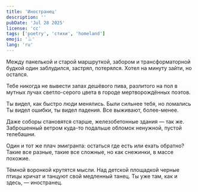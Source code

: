 ```yaml
---
title: 'Иностранец'
description: ''
pubDate: 'Jul 28 2025'
license: 'cc'
tags: ['poetry', 'стихи', 'homeland']
emoji: '𓄿'
lang: 'ru'
---
```


Между панелькой и старой маршруткой,
забором и трансформаторной будкой
один заблудился, застрял, потерялся.
Хотел на минуту зайти, но остался.

Тебе никогда не вывести запах
дешёвого пива, разлитого на пол
в мутных лучах светло-серого цвета
в городе мертворождённых поэтов.

Ты видел, как быстро люди менялись.
Были сильнее тебя, но ломались
Ты видел ошибки, ты видел падения.
Все выживают, более-менее.

Даже соборы становятся старше,
железобетонные здания — так же.
Заброшенный ветром куда-то подальше
обломок ненужной, пустой телебашни.

Один и тот же плач эмигранта:
остаться где есть или ехать обратно?
Такие все разные, такие все сложные,
но как снежинки, в массе похожие.

Тёмной воронкой крутятся мысли.
Над детской площадкой черные птицы
кричат и танцуют свой медленный танец.
Ты уже там, как и здесь, — иностранец.

